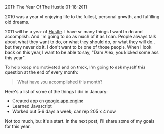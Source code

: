 2011: The Year Of The Hustle
01-18-2011

2010 was a year of enjoying life to the fullest, personal growth, and fulfilling old dreams.

2011 will be a year of [Hustle][1]. I have so many things I want to do and accomplish. And I'm going to do as much of it as I can. People always talk about what they want to do, or what they should do, or what they will do.. but they never do it. I don't want to be one of those people. When I look back on this year, I want to be able to say, "Dam Alex, you kicked some ass this year".

To help keep me motivated and on track, I'm going to ask myself this question at the end of every month:

> What have you accomplished this month?

Here's a list of some of the things I did in January:

* Created app on [google app engine][3]
* Learned Javascript
* Worked out 5-6 days a week; can rep 205 x 4 now

Not too much, but it's a start. In the next post, I'll share some of my goals for this year.

[1]: http://www.iwillteachyoutoberich.com/blog/introducing-2011-the-year-of-the-hustle/
[3]: http://code.google.com/appengine/
